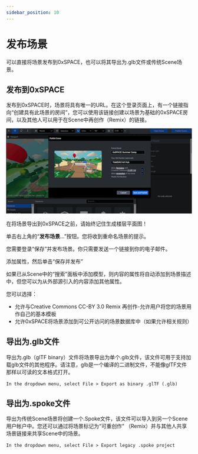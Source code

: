 ```yaml
---
sidebar_position: 10
---
```






# 发布场景

可以直接将场景发布到0xSPACE，也可以将其导出为.glb文件或传统Scene场景。

## 发布到0xSPACE

发布到0xSPACE时，场景将具有唯一的URL。在这个登录页面上，有一个链接指向“创建具有此场景的房间”，您可以使用该链接创建以场景为基础的0xSPACE房间，以及其他人可以用于在Scene中再创作（Remix）的链接。

![Hubs Image](imgs/scene-remixing.jpeg)

在将场景导出到0xSPACE之前，请始终记住生成楼层平面图！

单击右上角的“**发布场景**…”按钮。您将收到重命名场景的提示。

您需要登录“保存”并发布场景。你只需要发送一个链接到你的电子邮件。

添加属性，然后单击“保存并发布”

如果已从Scene中的“搜索”面板中添加模型，则内容的属性将自动添加到场景描述中，但您可以为从外部源引入的内容添加其他属性。

您可以选择：

- 允许与Creative Commons CC-BY 3.0 Remix 再创作-允许用户将您的场景用作自己的基本模板
- 允许0xSPACE将场景添加到可公开访问的场景数据库中（如果允许相关规则）

## 导出为.glb文件

导出为.glb（glTF binary）文件将场景导出为单个.glb文件，该文件可用于支持加载glb文件的其他程序。请注意，glb是一个编译的二进制文件，不能像glTF文件那样以可读的文本格式打开。

```
In the dropdown menu, select File > Export as binary .glTF (.glb)
```

## 导出为.spoke文件

导出为传统Scene场景将创建一个.Spoke文件，该文件可以导入到另一个Scene用户帐户中。您还可以通过将场景标记为“可重创作” （Remix）并与其他人共享场景链接来共享Scene中的场景。

```
In the dropdown menu, select File > Export legacy .spoke project
```

